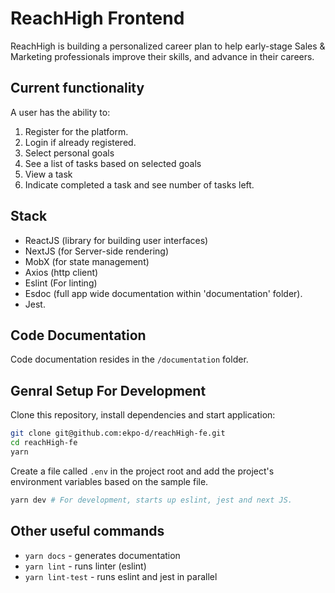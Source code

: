 # ReachHigh Frontend
ReachHigh is building a personalized career plan to help early-stage Sales & Marketing professionals improve their skills, and advance in their careers.

## Current functionality
A user has the ability to:

1. Register for the platform.
1. Login if already registered.
2. Select personal goals
3. See a list of tasks based on selected goals
4. View a task
5. Indicate completed a task and see number of tasks left.

## Stack
* ReactJS (library for building user interfaces)
* NextJS (for Server-side rendering)
* MobX (for state management)
* Axios (http client)
* Eslint (For linting)
* Esdoc (full app wide documentation within 'documentation' folder).
* Jest.

## Code Documentation
Code documentation resides in the `/documentation` folder.

## Genral Setup For Development

Clone this repository, install dependencies and start application:

```bash
git clone git@github.com:ekpo-d/reachHigh-fe.git
cd reachHigh-fe
yarn
```
Create a file called `.env` in the project root and add the project's environment variables based on the sample file.

```bash
yarn dev # For development, starts up eslint, jest and next JS.
```

## Other useful commands
* `yarn docs` - generates documentation
* `yarn lint` - runs linter (eslint)
* `yarn lint-test` - runs eslint and jest in parallel
